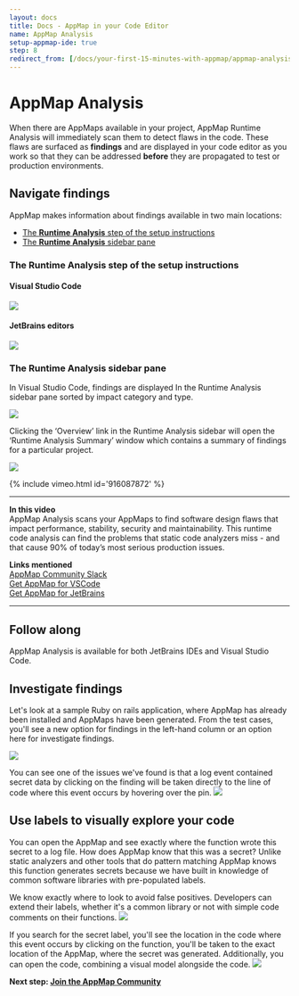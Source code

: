 ```yaml
---
layout: docs
title: Docs - AppMap in your Code Editor
name: AppMap Analysis
setup-appmap-ide: true
step: 8
redirect_from: [/docs/your-first-15-minutes-with-appmap/appmap-analysis,/docs/analysis/in-your-code-editor,/docs/analysis/]
---
```


# AppMap Analysis

When there are AppMaps available in your project, AppMap Runtime Analysis will immediately scan them to detect flaws in the code. These flaws are surfaced as **findings** and are displayed in your code editor as you work so that they can be addressed **before** they are propagated to test or production environments.

## Navigate findings

AppMap makes information about findings available in two main locations:

- [The **Runtime Analysis** step of the setup instructions](#the-runtime-analysis-step-of-the-setup-instructions)
- [The **Runtime Analysis** sidebar pane](#the-runtime-analysis-sidebar-pane)

### The **Runtime Analysis** step of the setup instructions

#### Visual Studio Code
<image class="video-screenshot" src="/assets/img/docs/last-step-of-setup-instructions.webp"/> 

#### JetBrains editors
<image class="video-screenshot" src="/assets/img/docs/last-step-of-setup-instructions-jetbrains.webp"/> 

### The **Runtime Analysis** sidebar pane

In Visual Studio Code, findings are displayed In the Runtime Analysis sidebar pane sorted by impact category and type.

<image class="video-screenshot" src="/assets/img/docs/runtime-analysis-sidebar-findings.webp"/> 

Clicking the ‘Overview’ link in the Runtime Analysis sidebar will open the ‘Runtime Analysis Summary’ window which contains a summary of findings for a particular project.

<image class="video-screenshot" src="/assets/img/docs/runtime-analysis-overview-dashboard.webp"/> 

{% include vimeo.html id='916087872' %}

---

**In this video**  
AppMap Analysis scans your AppMaps to find software design flaws that impact performance, stability, security and maintainability. This runtime code analysis can find the problems that static code analyzers miss - and that cause 90% of today’s most serious production issues.

**Links mentioned**  
[AppMap Community Slack](/slack)  
[Get AppMap for VSCode](https://marketplace.visualstudio.com/items?itemName=appland.appmap)  
[Get AppMap for JetBrains](https://plugins.jetbrains.com/plugin/16701-appmap)

---

## Follow along

AppMap Analysis is available for both JetBrains IDEs and Visual Studio Code. 

## Investigate findings

Let's look at a sample Ruby on rails application, where AppMap has already been installed and AppMaps have been generated. From the test cases, you'll see a new option for findings in the left-hand column or an option here for investigate findings.

<img class="video-screenshot" src="/assets/img/appmap-analysis-1.webp"/>

You can see one of the issues we've found is that a log event contained secret data by clicking on the finding will be taken directly to the line of code where this event occurs by hovering over the pin.
<img class="video-screenshot" src="/assets/img/appmap-analysis-2.webp"/>

## Use labels to visually explore your code

You can open the AppMap and see exactly where the function wrote this secret to a log file. How does AppMap know that this was a secret? Unlike static analyzers and other tools that do pattern matching AppMap knows this function generates secrets because we have built in knowledge of common software libraries with pre-populated labels.

We know exactly where to look to avoid false positives. Developers can extend their labels, whether it's a common library or not with simple code comments on their functions.
<img class="video-screenshot" src="/assets/img/appmap-analysis-3.webp"/>

If you search for the secret label, you'll see the location in the code where this event occurs by clicking on the function, you'll be taken to the exact location of the AppMap, where the secret was generated. Additionally, you can open the code, combining a visual model alongside the code.
<img class="video-screenshot" src="/assets/img/appmap-analysis-4.webp"/>

**Next step: [Join the AppMap Community](/community)**
